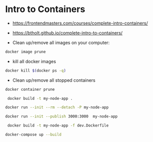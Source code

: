 # Intro to Containers

* <https://frontendmasters.com/courses/complete-intro-containers/>
* <https://btholt.github.io/complete-intro-to-containers/>

* Clean up/remove all images on your computer:

```bash
docker image prune
```

* kill all docker images

```bash
docker kill $(docker ps -q)
```

* Clean up/remove all stopped containers

```bash
docker container prune
```

```bash
 docker build -t my-node-app .
 ```

 ```bash
 docker run --init --rm --detach -P my-node-app
 ```

 ```bash
 docker run --init --publish 3000:3000  my-node-app
 ```

 ```bash
  docker build -t my-node-app -f dev.Dockerfile 
```

```bash
docker-compose up --build
```